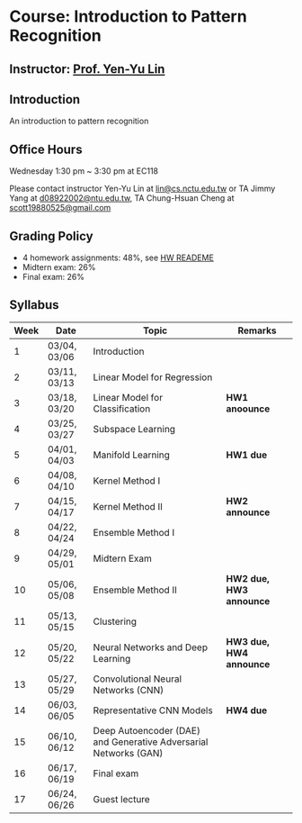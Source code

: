 # Course: Introduction to Pattern Recognition
## Instructor: [Prof. Yen-Yu Lin](https://www.cs.nctu.edu.tw/members/detail/lin)
## Introduction
An introduction to pattern recognition
## Office Hours
Wednesday 1:30 pm ~ 3:30 pm at EC118

Please contact instructor Yen-Yu Lin at lin@cs.nctu.edu.tw or TA Jimmy Yang at d08922002@ntu.edu.tw, TA Chung-Hsuan Cheng at scott19880525@gmail.com
## Grading Policy
- 4 homework assignments: 48%, see [HW READEME](https://github.com/NCTU-VRDL/CS_IOC5008/blob/master/HW_README.MD)
- Midtern exam: 26%
- Final exam: 26%
## Syllabus
| Week | Date     |Topic                                                                                      | Remarks                                  |
| ---- | -------- | ------------------------------------------------------------------------------------------| -----------------------------------------|    
|   1  |  03/04, 03/06   | Introduction                                                        |                                          |
|   2  |  03/11, 03/13   | Linear Model for Regression                                           |                                          |
|   3  |  03/18, 03/20   | Linear Model for Classification                                                       | **HW1 anoounce**                        |
|   4  |  03/25, 03/27   | Subspace Learning                                                         |                                          |
|   5  |  04/01, 04/03   | Manifold Learning                                                         |   **HW1 due**                                       |
|   6  |  04/08, 04/10   | Kernel Method I                                                |                 |
|   7  |  04/15, 04/17   | Kernel Method II                                                |            **HW2 announce**             |
|   8  |  04/22, 04/24   | Ensemble Method I                                                                      |                                |
|   9  |  04/29, 05/01   | Midtern Exam                                                                     |                                          |    
|   10 |  05/06, 05/08   | Ensemble Method II                                                                  |**HW2 due, HW3 announce**                                          |    
|   11 |  05/13, 05/15   | Clustering                                                              |  |    
|   12 |  05/20, 05/22   | Neural Networks and Deep Learning                                                            |**HW3 due, HW4 announce**                                          |   
|   13 |  05/27, 05/29   | Convolutional Neural Networks (CNN)                                                  |                         |   
|   14 |  06/03, 06/05   | Representative CNN Models                                                               |        **HW4 due**                                    |   
|   15 |  06/10, 06/12  | Deep Autoencoder (DAE) and Generative Adversarial Networks (GAN)                       |                                        |   
|   16 |  06/17, 06/19    | Final exam                                                             |                               |   
|   17 |  06/24, 06/26   | Guest lecture                                                             |                                          |  
